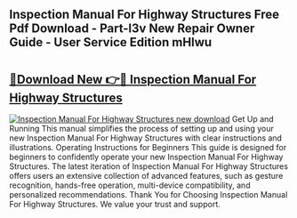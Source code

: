 ## Inspection Manual For Highway Structures Free Pdf Download - Part-l3v New Repair Owner Guide - User Service Edition mHIwu

# <h2><a href="http://bc99542.oget.top/?id=Inspection+Manual+For+Highway+Structures">🔗Download New 👉🔴 Inspection Manual For Highway Structures</a></h2>

[![Inspection Manual For Highway Structures new download](https://i.imgur.com/5g1atiW.png)](http://bc99542.oget.top/?id=Inspection+Manual+For+Highway+Structures)
Get Up and Running This manual simplifies the process of setting up and using your new Inspection Manual For Highway Structures with clear instructions and illustrations. Operating Instructions for Beginners This guide is designed for beginners to confidently operate your new Inspection Manual For Highway Structures. The latest iteration of Inspection Manual For Highway Structures offers users an extensive collection of advanced features, such as gesture recognition, hands-free operation, multi-device compatibility, and personalized recommendations. Thank You for Choosing Inspection Manual For Highway Structures. We value your trust and support.
